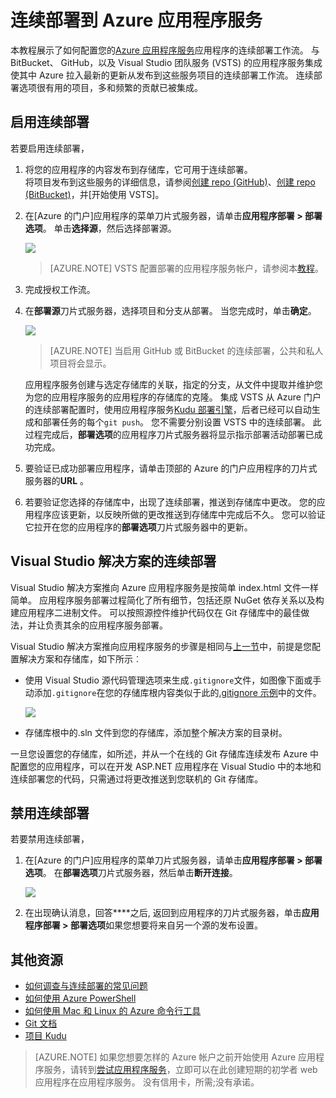 <properties
    pageTitle="到 Azure 应用程序服务的连续部署 |Microsoft Azure"
    description="了解如何启用连续部署到 Azure 应用程序服务。"
    services="app-service"
    documentationCenter=""
    authors="dariagrigoriu"
    manager="wpickett"
    editor="mollybos"/>

<tags
    ms.service="app-service"
    ms.workload="na"
    ms.tgt_pltfrm="na"
    ms.devlang="na"
    ms.topic="article"
    ms.date="10/28/2016"
    ms.author="dariagrigoriu"/>
    
# <a name="continuous-deployment-to-azure-app-service"></a>连续部署到 Azure 应用程序服务

本教程展示了如何配置您的[Azure 应用程序服务]应用程序的连续部署工作流。 与 BitBucket、 GitHub，以及 Visual Studio 团队服务 (VSTS) 的应用程序服务集成使其中 Azure 拉入最新的更新从发布到这些服务项目的连续部署工作流。 连续部署选项很有用的项目，多和频繁的贡献已被集成。

## <a name="overview"></a>启用连续部署

若要启用连续部署， 

1. 将您的应用程序的内容发布到存储库，它可用于连续部署。  
    将项目发布到这些服务的详细信息，请参阅[创建 repo (GitHub)]、[创建 repo (BitBucket)]，并[开始使用 VSTS]。

2. 在[Azure 的门户]应用程序的菜单刀片式服务器，请单击**应用程序部署 > 部署选项**。 单击**选择源**，然后选择部署源。  

    ![](./media/app-service-continuous-deployment/cd_options.png)
    
    > [AZURE.NOTE] VSTS 配置部署的应用程序服务帐户，请参阅本[教程](https://github.com/projectkudu/kudu/wiki/Setting-up-a-VSTS-account-so-it-can-deploy-to-a-Web-App)。
    
3. 完成授权工作流。 

4. 在**部署源**刀片式服务器，选择项目和分支从部署。 当您完成时，单击**确定**。
  
    ![](./media/app-service-continuous-deployment/github_option.png)

    > [AZURE.NOTE] 当启用 GitHub 或 BitBucket 的连续部署，公共和私人项目将会显示。

    应用程序服务创建与选定存储库的关联，指定的分支，从文件中提取并维护您为您的应用程序服务的应用程序的存储库的克隆。 集成 VSTS 从 Azure 门户的连续部署配置时，使用应用程序服务[Kudu 部署引擎](https://github.com/projectkudu/kudu/wiki)，后者已经可以自动生成和部署任务的每个`git push`。 您不需要分别设置 VSTS 中的连续部署。 此过程完成后，**部署选项**的应用程序刀片式服务器将显示指示部署活动部署已成功完成。

5. 要验证已成功部署应用程序，请单击顶部的 Azure 的门户应用程序的刀片式服务器的**URL** 。 

6. 若要验证您选择的存储库中，出现了连续部署，推送到存储库中更改。 您的应用程序应该更新，以反映所做的更改推送到存储库中完成后不久。 您可以验证它拉开在您的应用程序的**部署选项**刀片式服务器中的更新。

## <a name="VSsolution"></a>Visual Studio 解决方案的连续部署 

Visual Studio 解决方案推向 Azure 应用程序服务是按简单 index.html 文件一样简单。 应用程序服务部署过程简化了所有细节，包括还原 NuGet 依存关系以及构建应用程序二进制文件。 可以按照源控件维护代码仅在 Git 存储库中的最佳做法，并让负责其余的应用程序服务部署。

Visual Studio 解决方案推向应用程序服务的步骤是相同与[上一节](#overview)中，前提是您配置解决方案和存储库，如下所示︰

-   使用 Visual Studio 源代码管理选项来生成`.gitignore`文件，如图像下面或手动添加`.gitignore`在您的存储库根内容类似于此的[.gitignore 示例](https://github.com/github/gitignore/blob/master/VisualStudio.gitignore)中的文件。 

    ![](./media/app-service-continuous-deployment/VS_source_control.png)
 
-   存储库根中的.sln 文件到您的存储库，添加整个解决方案的目录树。

一旦您设置您的存储库，如所述，并从一个在线的 Git 存储库连续发布 Azure 中配置您的应用程序，可以在开发 ASP.NET 应用程序在 Visual Studio 中的本地和连续部署您的代码，只需通过将更改推送到您联机的 Git 存储库。

## <a name="disableCD"></a>禁用连续部署

若要禁用连续部署， 

1. 在[Azure 的门户]应用程序的菜单刀片式服务器，请单击**应用程序部署 > 部署选项**。 在**部署选项**刀片式服务器，然后单击**断开连接**。

    ![](./media/app-service-continuous-deployment/cd_disconnect.png)    

2. 在出现确认消息，回答****之后, 返回到应用程序的刀片式服务器，单击**应用程序部署 > 部署选项**如果您想要将来自另一个源的发布设置。

## <a name="additional-resources"></a>其他资源

* [如何调查与连续部署的常见问题](https://github.com/projectkudu/kudu/wiki/Investigating-continuous-deployment)
* [如何使用 Azure PowerShell]
* [如何使用 Mac 和 Linux 的 Azure 命令行工具]
* [Git 文档]
* [项目 Kudu](https://github.com/projectkudu/kudu/wiki)

>[AZURE.NOTE] 如果您想要怎样的 Azure 帐户之前开始使用 Azure 应用程序服务，请转到[尝试应用程序服务](http://go.microsoft.com/fwlink/?LinkId=523751)，立即可以在此创建短期的初学者 web 应用程序在应用程序服务。 没有信用卡，所需;没有承诺。

[Azure 应用程序服务]: https://azure.microsoft.com/en-us/documentation/articles/app-service-changes-existing-services/ 
[Azure 门户]: https://portal.azure.com
[VSTS Portal]: https://www.visualstudio.com/en-us/products/visual-studio-team-services-vs.aspx
[Installing Git]: http://git-scm.com/book/en/Getting-Started-Installing-Git
[如何使用 Azure PowerShell]: ../articles/powershell-install-configure.md
[如何使用 Mac 和 Linux 的 Azure 命令行工具]: ../articles/xplat-cli-install.md
[Git 文档]: http://git-scm.com/documentation

[创建 repo (GitHub)]: https://help.github.com/articles/create-a-repo
[创建 repo (BitBucket)]: https://confluence.atlassian.com/display/BITBUCKET/Create+an+Account+and+a+Git+Repo
[VSTS 入门]: https://www.visualstudio.com/get-started/overview-of-get-started-tasks-vs
[Continuous delivery to Azure using Visual Studio Team Services]: ../articles/cloud-services/cloud-services-continuous-delivery-use-vso.md
